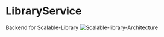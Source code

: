 # LibraryService
Backend for Scalable-Library
![Scalable-library-Architecture](https://user-images.githubusercontent.com/35401335/235338855-611d9097-2e18-4c57-bb21-af54272dc4bb.jpg)
